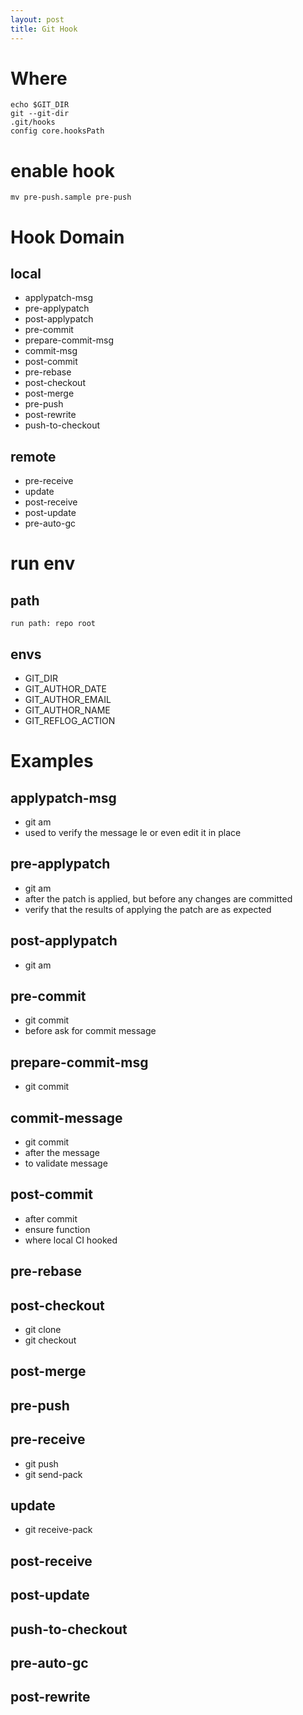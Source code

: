```yaml
---
layout: post
title: Git Hook
---
```


# Where
```
echo $GIT_DIR
git --git-dir
.git/hooks
config core.hooksPath
```

# enable hook
```
mv pre-push.sample pre-push
```
# Hook Domain
## local
* applypatch-msg
* pre-applypatch
* post-applypatch
* pre-commit
* prepare-commit-msg
* commit-msg
* post-commit
* pre-rebase
* post-checkout
* post-merge
* pre-push
* post-rewrite
* push-to-checkout


## remote
* pre-receive
* update
* post-receive
* post-update
* pre-auto-gc

# run env
## path
```
run path: repo root
```
## envs
* GIT_DIR
* GIT_AUTHOR_DATE
* GIT_AUTHOR_EMAIL
* GIT_AUTHOR_NAME
* GIT_REFLOG_ACTION

# Examples
## applypatch-msg
* git am
* used to verify the message  le or even edit it in place

## pre-applypatch
* git am
* after the patch is applied, but before any changes are committed
* verify that the results of applying the patch are as expected

## post-applypatch

* git am

## pre-commit
* git commit
* before ask for commit message
## prepare-commit-msg

* git commit
## commit-message
* git commit
* after the message
* to validate message
## post-commit
* after commit
* ensure function
* where local CI hooked
## pre-rebase
## post-checkout
* git clone
* git checkout
## post-merge
## pre-push
## pre-receive
* git push
* git send-pack
## update
* git receive-pack
## post-receive
## post-update
## push-to-checkout
## pre-auto-gc
## post-rewrite
